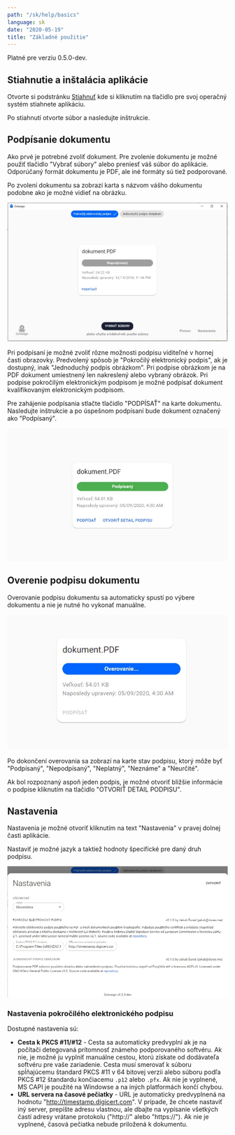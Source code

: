```yaml
---
path: "/sk/help/basics"
language: sk
date: "2020-05-19"
title: "Základné použitie"
---
```


Platné pre verziu 0.5.0-dev.

## Stiahnutie a inštalácia aplikácie

Otvorte si podstránku [Stiahnuť](/sk/download) kde si kliknutím na tlačidlo pre svoj operačný systém stiahnete aplikáciu.

Po stiahnutí otvorte súbor a nasledujte inštrukcie.

## Podpísanie dokumentu

Ako prvé je potrebné zvoliť dokument.
Pre zvolenie dokumentu je možné použiť tlačidlo "Vybrať súbory" alebo preniesť váš súbor do aplikácie.
Odporúčaný formát dokumentu je PDF, ale iné formáty sú tiež podporované.

Po zvolení dokumentu sa zobrazí karta s názvom vášho dokumentu podobne ako je možné vidieť na obrázku.

![screenshot](../../images/screenshot-sk-unsigned.jpg "Snímka obrazovky s nepodpísaným dokumentom.")

Pri podpísaní je možné zvoliť rôzne možnosti podpisu viditeľné v hornej časti obrazovky.
Predvolený spôsob je "Pokročilý elektronický podpis", ak je dostupný, inak "Jednoduchý podpis obrázkom".
Pri podpise obrázkom je na PDF dokument umiestnený len nakreslený alebo vybraný obrázok.
Pri podpise pokročilým elektronickým podpisom je možné podpísať dokument kvalifikovaným elektronickým podpisom.

Pre zahájenie podpísania stlačte tlačidlo "PODPÍSAŤ" na karte dokumentu.
Nasledujte inštrukcie a po úspešnom podpísaní bude dokument označený ako "Podpísaný".

![screenshot](../../images/screenshot-sk-signed.jpg "Karta s podpísaným dokumentom.")

## Overenie podpisu dokumentu

Overovanie podpisu dokumentu sa automaticky spustí po výbere dokumentu a nie je nutné ho vykonať manuálne.

![screenshot](../../images/screenshot-sk-verifying.jpg "Karta s dokumentom, ktorý je momentálne overovaný.")

Po dokončení overovania sa zobrazí na karte stav podpisu, ktorý môže byť "Podpísaný", "Nepodpísaný", "Neplatný", "Neznáme" a "Neurčité".

Ak bol rozpoznaný aspoň jeden podpis, je možné otvoriť bližšie informácie o podpise kliknutím na tlačidlo "OTVORIŤ DETAIL PODPISU".

## Nastavenia

Nastavenia je možné otvoriť kliknutím na text "Nastavenia" v pravej dolnej časti aplikácie.

Nastaviť je možné jazyk a taktiež hodnoty špecifické pre daný druh podpisu.

![screenshot](../../images/screenshot-sk-settings.jpg "Snímka obrazovky po otvorení nastavení.")

### Nastavenia pokročilého elektronického podpisu

Dostupné nastavenia sú:

- **Cesta k PKCS #11/#12** - Cesta sa automaticky predvyplní ak je na počítači detegovaná prítomnosť známeho podporovaného softvéru. Ak nie, je možné ju vyplniť manuálne cestou, ktorú získate od dodávateľa softvéru pre vaše zariadenie. Cesta musí smerovať k súboru spĺňajúcemu štandard PKCS #11 v 64 bitovej verzii alebo súboru podľa PKCS #12 štandardu končiacemu `.p12` alebo `.pfx`. Ak nie je vyplnené, MS CAPI je použité na Windowse a na iných platformách končí chybou.
- **URL servera na časové pečiatky** - URL je automaticky predvyplnená na hodnotu "http://timestamp.digicert.com". V prípade, že chcete nastaviť iný server, prepíšte adresu vlastnou, ale dbajte na vypísanie všetkých častí adresy vrátane protokolu ("http://" alebo "https://"). Ak nie je vyplnené, časová pečiatka nebude priložená k dokumentu.
